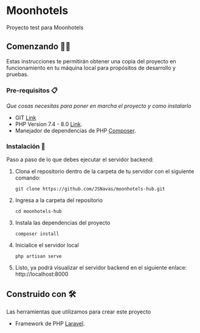 # Moonhotels

Proyecto test para Moonhotels

## Comenzando 💪🚀

Estas instrucciones te permitirán obtener una copia del proyecto en funcionamiento en tu máquina local para propósitos de desarrollo y pruebas.

### Pre-requisitos 📋

_Que cosas necesitas para poner en marcha el proyecto y como instalarlo_

* GIT [Link](https://git-scm.com/downloads)
* PHP Version 7.4 - 8.0 [Link](https://www.php.net/downloads.php).
* Manejador de dependencias de PHP [Composer](https://getcomposer.org/download/).

### Instalación 🔧

Paso a paso de lo que debes ejecutar el servidor backend:

 1. Clona el repositorio dentro de la carpeta de tu servidor con el siguiente comando:
    ```
    git clone https://github.com/JSNavas/moonhotels-hub.git
    ```
 2. Ingresa a la carpeta del repositorio
    ```
    cd moonhotels-hub
    ```
 3. Instala las dependencias del proyecto
    ```
    composer install
    ```
 4. Inicialice el servidor local
    ```
    php artisan serve
    ```
 5. Listo, ya podrá visualizar el servidor backend en el siguiente enlace: http://localhost:8000

## Construido con 🛠️

Las herramientas que utilizamos para crear este proyecto

* Framework de PHP [Laravel](https://laravel.com/docs/10.x).
